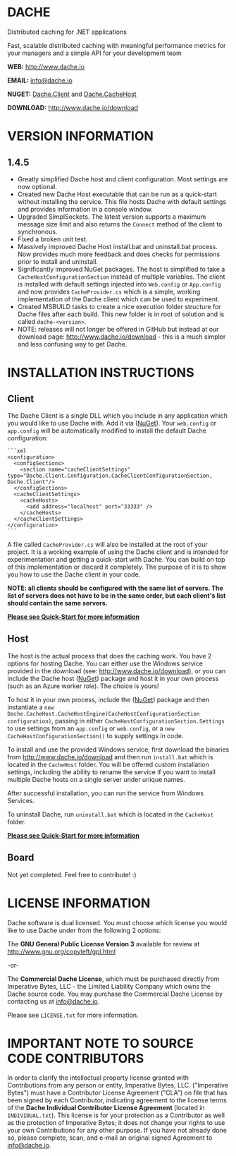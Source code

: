 DACHE
===========


Distributed caching for .NET applications 

Fast, scalable distributed caching with meaningful performance metrics for your managers and a simple API for your development team

**WEB:**   http://www.dache.io

**EMAIL:** [info@dache.io](mailto:info@dache.io)

**NUGET:** [Dache.Client](http://www.nuget.org/packages/Dache.Client) and [Dache.CacheHost](http://www.nuget.org/packages/Dache.CacheHost)

**DOWNLOAD:** http://www.dache.io/download


VERSION INFORMATION
============================================


1.4.5
------------------

- Greatly simplified Dache host and client configuration. Most settings are now optional.
- Created new Dache Host executable that can be run as a quick-start without installing the service. This file hosts Dache with default settings and provides information in a console window.
- Upgraded SimplSockets. The latest version supports a maximum message size limit and also returns the `Connect` method of the client to synchronous.
- Fixed a broken unit test.
- Massively improved Dache Host install.bat and uninstall.bat process. Now provides much more feedback and does checks for permissions prior to install and uninstall.
- Significantly improved NuGet packages. The host is simplified to take a `CacheHostConfigurationSection` instead of multiple variables. The client is installed with default settings injected into `Web.config` or `App.config` and now provides `CacheProvider.cs` which is a simple, working implementation of the Dache client which can be used to experiment.
- Created MSBUILD tasks to create a nice execution folder structure for Dache files after each build. This new folder is in root of solution and is called `dache-<version>`.
- NOTE: releases will not longer be offered in GitHub but instead at our download page: http://www.dache.io/download - this is a much simpler and less confusing way to get Dache.


INSTALLATION INSTRUCTIONS
============================================


Client
--------


The Dache Client is a single DLL which you include in any application which you would like to use Dache with. 
Add it via ([NuGet](http://www.nuget.org/packages/Dache.Client)). Your `web.config` or `app.config` will be 
automatically modified to install the default Dache configuration:

    ```xml
    <configuration>
      <configSections>
        <section name="cacheClientSettings" type="Dache.Client.Configuration.CacheClientConfigurationSection, Dache.Client"/>
      </configSections>
      <cacheClientSettings>
        <cacheHosts>
          <add address="localhost" port="33333" />
        </cacheHosts>
      </cacheClientSettings>
    </configuration>
    ```

A file called `CacheProvider.cs` will also be installed at the root of your project. It is a working example of using the Dache client 
and is intended for experimentation and getting a quick-start with Dache. You can build on top of this implementation or discard 
it completely. The purpose of it is to show you how to use the Dache client in your code.

**NOTE: all clients should be configured with the same list of servers. The list of servers does 
not have to be in the same order, but each client's list should contain the same servers.**

[**Please see Quick-Start for more information**](https://github.com/ironyx/dache/wiki/Quick-Start)

Host
--------


The host is the actual process that does the caching work. You have 2 options for hosting Dache. 
You can either use the Windows service provided in the download (see: http://www.dache.io/download), 
or you can include the Dache host ([NuGet](http://www.nuget.org/packages/Dache.CacheHost)) package and 
host it in your own process (such as an Azure worker role). The choice is yours!

To host it in your own process, include the ([NuGet](http://www.nuget.org/packages/Dache.CacheHost)) package and then 
instantiate a `new Dache.CacheHost.CacheHostEngine(CacheHostConfigurationSection configuration)`, passing in either 
`CacheHostConfigurationSection.Settings` to use settings from an `app.config` or `web.config`, or a `new CacheHostConfigurationSection()` 
to supply settings in code.

To install and use the provided Windows service, first download the binaries from http://www.dache.io/download and then 
run `install.bat` which is located in the `CacheHost` folder. You will be offered custom installation settings, including the 
ability to rename the service if you want to install multiple Dache hosts on a single server under unique names.

After successful installation, you can run the service from Windows Services.

To uninstall Dache, run `uninstall.bat` which is located in the `CacheHost` folder.

[**Please see Quick-Start for more information**](https://github.com/ironyx/dache/wiki/Quick-Start)


Board
--------


Not yet completed. Feel free to contribute! :)


LICENSE INFORMATION
============================================


Dache software is dual licensed. You must choose which license you 
would like to use Dache under from the following 2 options:

The **GNU General Public License Version 3** available for review 
at http://www.gnu.org/copyleft/gpl.html

-or-

The **Commercial Dache License**, which must be purchased directly 
from Imperative Bytes, LLC - the Limited Liability Company which 
owns the Dache source code. You may purchase the Commercial Dache 
License by contacting us at [info@dache.io](mailto:info@dache.io).

Please see `LICENSE.txt` for more information.


IMPORTANT NOTE TO SOURCE CODE CONTRIBUTORS
============================================


In order to clarify the intellectual property license granted with Contributions from any person or entity, Imperative Bytes, LLC. 
("Imperative Bytes") must have a Contributor License Agreement ("CLA") on file that has been signed by each Contributor, indicating 
agreement to the license terms of the **Dache Individual Contributor License Agreement** (located in `INDIVIDUAL.txt`). This license 
is for your protection as a Contributor as well as the protection of Imperative Bytes; it does not change your rights to use your own 
Contributions for any other purpose. If you have not already done so, please complete, scan, and e-mail an original signed Agreement 
to [info@dache.io](mailto:info@dache.io).
